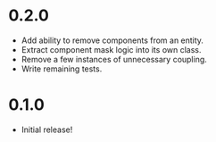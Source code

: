 # 0.2.0

* Add ability to remove components from an entity.
* Extract component mask logic into its own class.
* Remove a few instances of unnecessary coupling.
* Write remaining tests.

# 0.1.0

* Initial release!
